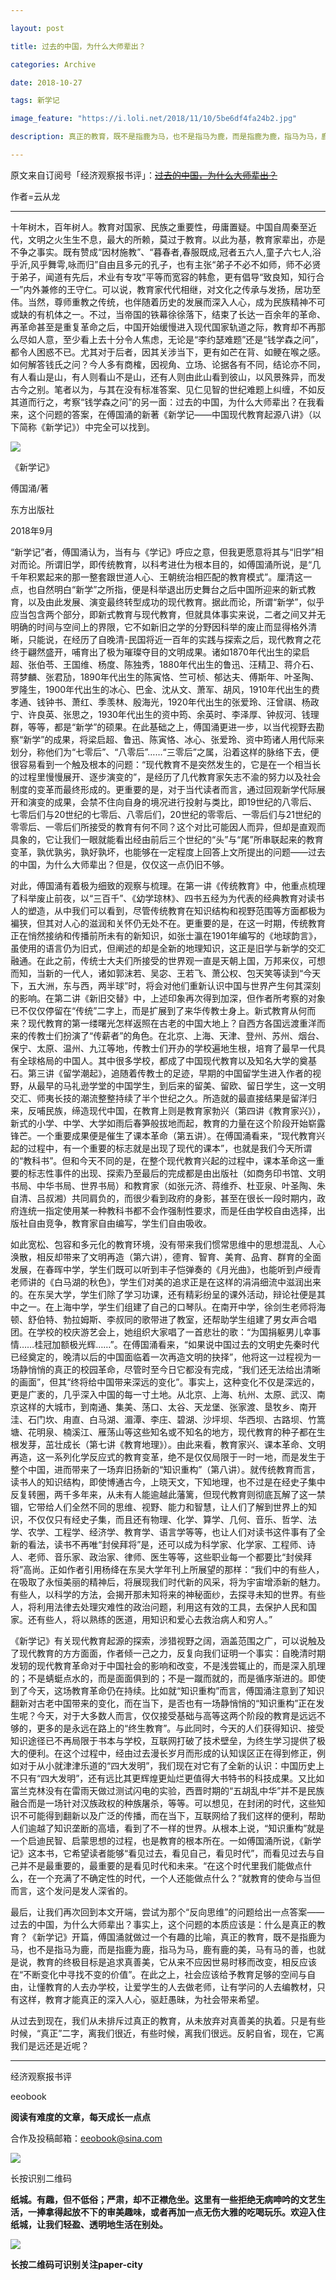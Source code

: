 ```yaml
---

layout: post

title: 过去的中国，为什么大师辈出？

categories: Archive

date: 2018-10-27

tags: 新学记

image_feature: "https://i.loli.net/2018/11/10/5be6df4fa24b2.jpg"

description: 真正的教育，既不是指鹿为马，也不是指马为鹿，而是指鹿为鹿，指马为马，鹿有鹿的美，马有马的善

---
```


原文来自订阅号「经济观察报书评」：~~[过去的中国，为什么大师辈出？](http://wechatscope.jmsc.hku.hk:8000/html?fn=gh_e1bb55b2ce3f_2018-10-27_2656644272_CL04HbWvzF.y.tar.gz)~~

作者=云从龙

---

十年树木，百年树人。教育对国家、民族之重要性，毋庸置疑。中国自周秦至近代，文明之火生生不息，最大的所赖，莫过于教育。以此为基，教育家辈出，亦是不争之事实。既有赞成“因材施教”、“暮春者,春服既成,冠者五六人,童子六七人,浴乎沂,风乎舞雩,咏而归”自由且多元的孔子，也有主张“弟子不必不如师，师不必贤于弟子，闻道有先后，术业有专攻”平等而宽容的韩愈，更有倡导“致良知，知行合一”内外兼修的王守仁。可以说，教育家代代相继，对文化之传承与发扬，居功至伟。当然，尊师重教之传统，也伴随着历史的发展而深入人心，成为民族精神不可或缺的有机体之一。不过，当帝国的铁幕徐徐落下，结束了长达一百余年的革命、再革命甚至是重复革命之后，中国开始缓慢进入现代国家轨道之际，教育却不再那么尽如人意，至少看上去十分令人焦虑，无论是“李约瑟难题”还是“钱学森之问”，都令人困惑不已。尤其对于后者，因其关涉当下，更有如芒在背、如鲠在喉之感。如何解答钱氏之问？今人多有商榷，因视角、立场、论据各有不同，结论亦不同，有人看山是山，有人则看山不是山，还有人则由此山看到彼山，以风景殊异，而发古今之别。笔者以为，与其在没有标准答案、见仁见智的世纪难题上纠缠，不如反其道而行之，考察“钱学森之问”的另一面：过去的中国，为什么大师辈出？在我看来，这个问题的答案，在傅国涌的新著《新学记——中国现代教育起源八讲》（以下简称《新学记》）中完全可以找到。

![](https://i.loli.net/2018/11/10/5be6df4fa24b2.jpg)

《新学记》

傅国涌/著

东方出版社

2018年9月

“新学记”者，傅国涌认为，当有与《学记》呼应之意，但我更愿意将其与“旧学”相对而论。所谓旧学，即传统教育，以科考进仕为根本目的，如傅国涌所说，是“几千年积累起来的那一整套跟世道人心、王朝统治相匹配的教育模式”。厘清这一点，也自然明白“新学”之所指，便是科举退出历史舞台之后中国所迎来的新式教育，以及由此发展、演变最终转型成功的现代教育。据此而论，所谓“新学”，似乎应当包含两个部分，即新式教育与现代教育，但就具体事实来说，二者之间又并无明确的时间与空间上的界限，它不如新旧之学的分野因科举的废止而显得格外清晰，只能说，在经历了自晚清-民国将近一百年的实践与探索之后，现代教育之花终于翩然盛开，哺育出了极为璀璨夺目的文明成果。诸如1870年代出生的梁启超、张伯苓、王国维、杨度、陈独秀，1880年代出生的鲁迅、汪精卫、蒋介石、蒋梦麟、张君劢，1890年代出生的陈寅恪、竺可桢、郁达夫、傅斯年、叶圣陶、罗隆生，1900年代出生的冰心、巴金、沈从文、萧军、胡风，1910年代出生的费孝通、钱钟书、萧红、季羡林、殷海光，1920年代出生的张爱玲、汪曾祺、杨政宁、许良英、张思之，1930年代出生的资中筠、余英时、李泽厚、钟叔河、钱理群，等等，都是“新学”的硕果。在此基础之上，傅国涌更进一步，以当代视野去勘察“新学”的成果，将梁启超、鲁迅、陈寅恪、冰心、张爱玲、资中筠诸人用代际来划分，称他们为“七零后”、“八零后”……“三零后”之属，沿着这样的脉络下去，便很容易看到一个触及根本的问题：“现代教育不是突然发生的，它是在一个相当长的过程里慢慢展开、逐步演变的”，是经历了几代教育家矢志不渝的努力以及社会制度的变革而最终形成的。更重要的是，对于当代读者而言，通过回观新学代际展开和演变的成果，会禁不住向自身的境况进行投射与类比，即19世纪的八零后、七零后们与20世纪的七零后、八零后们，20世纪的零零后、一零后们与21世纪的零零后、一零后们所接受的教育有何不同？这个对比可能因人而异，但却是直观而具象的，它让我们一眼就能看出经由前后三个世纪的“头”与“尾”所串联起来的教育变革，孰优孰劣，孰好孰坏，也能够在一定程度上回答上文所提出的问题——过去的中国，为什么大师辈出？但是，仅仅这一点仍旧不够。

对此，傅国涌有着极为细致的观察与梳理。在第一讲《传统教育》中，他重点梳理了科举废止前夜，以“三百千”、《幼学琼林》、四书五经为为代表的经典教育对读书人的塑造，从中我们可以看到，尽管传统教育在知识结构和视野范围等方面都极为褊狭，但其对人心的滋润和关怀仍无处不在。更重要的是，在这一时期，传统教育正在悄然接纳和传播前所未有的新知识，如张士瀛在1901年编写的《地球韵言》，虽使用的语言仍为旧式，但阐述的却是全新的地理知识，这正是旧学与新学的交汇融通。在此之前，传统士大夫们所接受的世界观一直是天朝上国，万邦来仪，可想而知，当新的一代人，诸如郭沫若、吴宓、王若飞、萧公权、包天笑等读到“今天下，五大洲，东与西，两半球”时，将会对他们重新认识中国与世界产生何其深刻的影响。在第二讲《新旧交替》中，上述印象再次得到加深，但作者所考察的对象已不仅仅停留在“传统”二字上，而是扩展到了来华传教士身上。新式教育从何而来？现代教育的第一缕曙光怎样返照在古老的中国大地上？自西方各国远渡重洋而来的传教士们扮演了“传薪者”的角色。在北京、上海、天津、登州、苏州、烟台、保宁、太原、温州、九江等地，传教士们开办的学校遍地生根，培育了最早一代具有全球格局的中国人。其中很多学校，都成了中国现代教育以及知名大学的奠基石。第三讲《留学潮起》，追随着传教士的足迹，早期的中国留学生进入作者的视野，从最早的马礼逊学堂的中国学生，到后来的留美、留欧、留日学生，这一文明交汇、师夷长技的潮流整整持续了半个世纪之久。所造就的最直接结果是留洋归来，反哺民族，缔造现代中国，在教育上则是教育家勃兴（第四讲《教育家兴》），新式的小学、中学、大学如雨后春笋般拔地而起，教育的力量在这个阶段开始崭露锋芒。一个重要成果便是催生了课本革命（第五讲）。在傅国涌看来，“现代教育兴起的过程中，有一个重要的标志就是出现了现代的课本”，也就是我们今天所谓的“教科书”。但和今天不同的是，在整个现代教育兴起的过程中，课本革命这一重要的标志性事件的出现、探索乃至最后的完成都是由出版社（如商务印书馆、文明书局、中华书局、世界书局）和教育家（如张元济、蒋维乔、杜亚泉、叶圣陶、朱自清、吕叔湘）共同肩负的，而很少看到政府的身影，甚至在很长一段时期内，政府连统一指定使用某一种教科书都不会作强制性要求，而是任由学校自由选择，出版社自由竞争，教育家自由编写，学生们自由吸收。

如此宽松、包容和多元化的教育环境，没有带来我们惯常思维中的思想混乱、人心涣散，相反却带来了文明再造（第六讲），德育、智育、美育、品育、群育的全面发展，在春晖中学，学生们既可以听到丰子恺弹奏的《月光曲》，也能听到卢绶青老师讲的《白马湖的秋色》，学生们对美的追求正是在这样的涓涓细流中滋润出来的。在东吴大学，学生们除了学习功课，还有精彩纷呈的课外活动，辩论社便是其中之一。在上海中学，学生们组建了自己的口琴队。在南开中学，徐剑生老师将海顿、舒伯特、勃拉姆斯、李叔同的歌带进了教室，还帮助学生组建了男女声合唱团。在学校的校庆游艺会上，她组织大家唱了一首悲壮的歌：“为国捐躯男儿幸事情……桂冠加额极光辉……”。在傅国涌看来，“如果说中国过去的文明史先秦时代已经奠定的，晚清以后的中国面临着一次再造文明的抉择”，他将这一过程视为一场静悄悄的真正的校园革命，尽管时至今日它都没有完成，“我们还无法给出清晰的画面”，但其“终将给中国带来深远的变化”。事实上，这种变化不仅是深远的，更是广袤的，几乎深入中国的每一寸土地。从北京、上海、杭州、太原、武汉、南京这样的大城市，到南通、集美、荡口、太谷、天龙堡、张家渡、垦牧乡、南开洼、石门坎、甪直、白马湖、湄潭、李庄、碧湖、沙坪坝、华西坝、古路坝、竹篙塘、花明泉、楠溪江、雁荡山等这些知名或不知名的地方，现代教育的种子都在生根发芽，茁壮成长（第七讲《教育地理》）。由此来看，教育家兴、课本革命、文明再造，这一系列化学反应式的教育变革，绝不是仅仅局限于一时一地，而是发生于整个中国，进而带来了一场弃旧扬新的“知识重构”（第八讲）。就传统教育而言，读书人的知识结构，即使博通古今，上晓天文，下知地理，也不过是在经史子集中反复转圈，两千多年来，从未有人能逾越此藩篱，但现代教育则彻底瓦解了这一禁锢，它带给人们全然不同的思维、视野、能力和智慧，让人们了解到世界上的知识，不仅仅只有经史子集，而且还有物理、化学、算学、几何、音乐、哲学、法学、农学、工程学、经济学、教育学、语言学等等，也让人们对读书这件事有了全新的看法，读书不再唯“封侯拜将”是，还可以成为科学家、化学家、工程师、诗人、老师、音乐家、政治家、律师、医生等等，这些职业每一个都要比“封侯拜将”高尚。正如作者引用杨绛在东吴大学年刊上所展望的那样：“我们中的有些人，在吸取了永恒美丽的精神后，将展现我们时代新的风采，将为宇宙增添新的魅力。有些人，以科学的方法，会揭开那未知将来的神秘面纱，去探寻未知的世界。有些人，将利用法律去处理灾难性的政治问题，利用这有效的工具，去保护人民和国家。还有些人，将以熟练的医道，用知识和爱心去救治病人和穷人。”

《新学记》有关现代教育起源的探索，涉猎视野之阔，涵盖范围之广，可以说触及了现代教育的方方面面，作者倾一己之力，反复向我们证明一个事实：自晚清时期发轫的现代教育革命对于中国社会的影响和改变，不是浅尝辄止的，而是深入肌理的；不是蜻蜓点水的，而是面面俱到的；不是一蹴而就的，而是循序渐进的。即使到了今天，这场教育革命仍在持续。比如就“知识重构”而言，傅国涌注意到了知识翻新对古老中国带来的变化，而在当下，是否也有一场静悄悄的“知识重构”正在发生呢？今天，对于大多数人而言，仅仅接受基础与高等这两个阶段的教育是远远不够的，更多的是永远在路上的“终生教育”。与此同时，今天的人们获得知识、接受知识途径已不再局限于书本与学校，互联网打破了技术壁垒，为终生学习提供了极大的便利。在这个过程中，经由过去漫长岁月而形成的认知误区正在得到修正，例如对于从小就津津乐道的“四大发明”，我们现在对它有了全新的认识：中国历史上不只有“四大发明”，还有远比其更辉煌更灿烂更值得大书特书的科技成果。又比如富兰克林没有在雷雨天做过测试闪电的实验，西晋时期的“五胡乱中华”并不是民族融合而是一场针对汉族政权的种族屠杀，等等。可以想见，在封闭的时代，这些知识不可能得到翻新以及广泛的传播，而在当下，互联网给了我们这样的便利，帮助人们逾越了知识垄断的高墙，看到了不一样的世界。从根本上说，“知识重构”就是一个启迪民智、启蒙思想的过程，也是教育的根本所在。一如傅国涌所说，《新学记》这本书，它希望读者能够“看见过去，看见自己，看见时代”，而看见过去与自己并不是最重要的，最重要的是看见时代和未来。“在这个时代里我们能做点什么，在一个充满了不确定性的时代，一个人还能做点什么？”就教育的使命与当但而言，这个发问是发人深省的。

最后，让我们再次回到本文开端，尝试为那个“反向思维”的问题给出一点答案——过去的中国，为什么大师辈出？事实上，这个问题的本质应该是：什么是真正的教育？《新学记》开篇，傅国涌就做过一个有趣的比喻，真正的教育，既不是指鹿为马，也不是指马为鹿，而是指鹿为鹿，指马为马，鹿有鹿的美，马有马的善，也就是说，教育的终极目标是追求真善美，它从来不应因世易时移而改变，相反应该在“不断变化中寻找不变的价值”。在此之上，社会应该给予教育足够的空间与自由，让懂教育的人去办学校，让爱学生的人去做老师，让有学问的人去编教材，只有这样，教育才能真正的深入人心，驱赶愚昧，为社会带来希望。

从过去到现在，我们从未排斥过真正的教育，从未放弃对真善美的执着。只是有些时候，“真正”二字，离我们很近，有些时候，离我们很远。反躬自省，现在，它离我们是远还是近呢？

* * *

经济观察报书评  

eeobook

**阅读有难度的文章，每天成长一点点**

合作及投稿邮箱：eeobook@sina.com

![](https://i.loli.net/2018/11/10/5be6df513ada1.jpg)

长按识别二维码

**纸城。有趣，但不低俗；严肃，却不正襟危坐。这里有一些拒绝无病呻吟的文艺生活，一捧拿得起放不下的审美趣味，或者再加一点无伤大雅的吃喝玩乐。欢迎入住纸城，让我们轻盈、透明地生活在别处。**

![](https://i.loli.net/2018/11/10/5be6df525ea99.jpg)

**长按二维码可识别关注paper-city**
